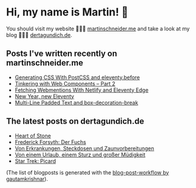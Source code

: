 # Hi, my name is Martin! 👋 
You should visit my website 👨🏼‍💻  [martinschneider.me](https://martinschneider.me) and take a look at my blog 🤷🏼‍♂️ [dertagundich.de](https://www.dertagundich.de).

## Posts I've written recently on martinschneider.me
<!-- MSME-POST-LIST:START -->
- [Generating CSS With PostCSS and eleventy.before](https://martinschneider.me/articles/generating-css-with-postcss-and-eleventy-before/)
- [Tinkering with Web Components – Part 2](https://martinschneider.me/articles/tinkering-with-web-components-part-2/)
- [Fetching Webmentions With Netlify and Eleventy Edge](https://martinschneider.me/articles/fetching-webmentions-with-netlify-and-eleventy-edge/)
- [New Year, new Eleventy](https://martinschneider.me/articles/new-year-new-eleventy/)
- [Multi-Line Padded Text and box-decoration-break](https://martinschneider.me/articles/multi-line-padded-text-and-box-decoration-break/)
<!-- MSME-POST-LIST:END -->

## The latest posts on dertagundich.de
<!-- DTUI-POST-LIST:START -->
- [Heart of Stone](https://www.dertagundich.de/blog/2023/08/heart-of-stone)
- [Frederick Forsyth: Der Fuchs](https://www.dertagundich.de/blog/2023/08/frederick-forsyth-der-fuchs)
- [Von Erkrankungen, Steckdosen und Zaunvorbereitungen](https://www.dertagundich.de/blog/2023/08/von-erkrankungen-steckdosen-und-zaunvorbereitungen)
- [Von einem Urlaub, einem Sturz und großer Müdigkeit](https://www.dertagundich.de/blog/2023/07/von-einem-urlaub-einem-sturz-und-grosser-mudigkeit)
- [Star Trek: Picard](https://www.dertagundich.de/blog/2023/07/star-trek-picard)
<!-- DTUI-POST-LIST:END -->

(The list of blogposts is generated with the [blog-post-workflow by gautamkrishnar](https://github.com/gautamkrishnar/blog-post-workflow)).
